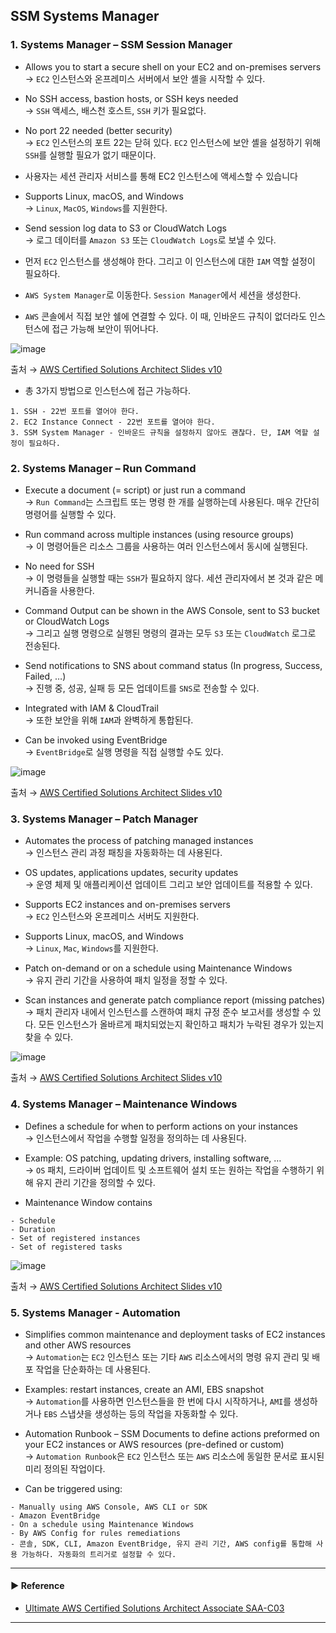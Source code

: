 ## SSM Systems Manager
### 1. Systems Manager – SSM Session Manager
- Allows you to start a secure shell on your EC2 and on-premises servers  
→ `EC2` 인스턴스와 온프레미스 서버에서 보안 셸을 시작할 수 있다.

- No SSH access, bastion hosts, or SSH keys needed  
→ `SSH` 액세스, 배스천 호스트, `SSH` 키가 필요없다.

- No port 22 needed (better security)  
→ `EC2` 인스턴스의 포트 22는 닫혀 있다. `EC2` 인스턴스에 보안 셸을 설정하기 위해 `SSH`를 실행할 필요가 없기 때문이다.

- 사용자는 세션 관리자 서비스를 통해 EC2 인스턴스에 액세스할 수 있습니다

- Supports Linux, macOS, and Windows  
→ `Linux`, `MacOS`, `Windows`를 지원한다. 

- Send session log data to S3 or CloudWatch Logs  
→ 로그 데이터를 `Amazon S3` 또는 `CloudWatch Logs`로 보낼 수 있다.

- 먼저 `EC2` 인스턴스를 생성해야 한다. 그리고 이 인스턴스에 대한 `IAM` 역할 설정이 필요하다.
- `AWS System Manager`로 이동한다. `Session Manager`에서 세션을 생성한다.
- `AWS` 콘솔에서 직접 보안 쉘에 연결할 수 있다. 이 때, 인바운드 규칙이 없더라도 인스턴스에 접근 가능해 보안이 뛰어나다.

![image](https://github.com/sanguk2794/AWS/assets/97398071/71017d86-8eda-443c-8144-0de8deab08df)

출처 → [AWS Certified Solutions Architect Slides v10](https://courses.datacumulus.com/downloads/certified-solutions-architect-pn9/)

- 총 3가지 방법으로 인스턴스에 접근 가능하다.
~~~
1. SSH - 22번 포트를 열어야 한다.
2. EC2 Instance Connect - 22번 포트를 열어야 한다.
3. SSM System Manager - 인바운드 규칙을 설정하지 않아도 괜찮다. 단, IAM 역할 설정이 필요하다.
~~~

### 2. Systems Manager – Run Command
- Execute a document (= script) or just run a command  
→ `Run Command`는 스크립트 또는 명령 한 개를 실행하는데 사용된다. 매우 간단히 명령어를 실행할 수 있다.

- Run command across multiple instances (using resource groups)  
→ 이 명령어들은 리소스 그룹을 사용하는 여러 인스턴스에서 동시에 실행된다.

- No need for SSH  
→ 이 명령들을 실행할 때는 `SSH`가 필요하지 않다. 세션 관리자에서 본 것과 같은 메커니즘을 사용한다.

- Command Output can be shown in the AWS Console, sent to S3 bucket or CloudWatch Logs  
→ 그리고 실행 명령으로 실행된 명령의 결과는 모두 `S3` 또는 `CloudWatch` 로그로 전송된다.

- Send notifications to SNS about command status (In progress, Success, Failed, …)  
→ 진행 중, 성공, 실패 등 모든 업데이트를 `SNS`로 전송할 수 있다.

- Integrated with IAM & CloudTrail  
→ 또한 보안을 위해 `IAM`과 완벽하게 통합된다.

- Can be invoked using EventBridge  
→ `EventBridge`로 실행 명령을 직접 실행할 수도 있다.

![image](https://github.com/sanguk2794/AWS/assets/97398071/fec2e029-4453-4b65-ab42-0020f24a9217)

출처 → [AWS Certified Solutions Architect Slides v10](https://courses.datacumulus.com/downloads/certified-solutions-architect-pn9/)

### 3. Systems Manager – Patch Manager
- Automates the process of patching managed instances  
→ 인스턴스 관리 과정 패칭을 자동화하는 데 사용된다.

- OS updates, applications updates, security updates  
→ 운영 체제 및 애플리케이션 업데이트 그리고 보안 업데이트를 적용할 수 있다.

- Supports EC2 instances and on-premises servers  
→ `EC2` 인스턴스와 온프레미스 서버도 지원한다.

- Supports Linux, macOS, and Windows  
→ `Linux`, `Mac`, `Windows`를 지원한다.

- Patch on-demand or on a schedule using Maintenance Windows  
→ 유지 관리 기간을 사용하여 패치 일정을 정할 수 있다.

- Scan instances and generate patch compliance report (missing patches)  
→ 패치 관리자 내에서 인스턴스를 스캔하여 패치 규정 준수 보고서를 생성할 수 있다. 모든 인스턴스가 올바르게 패치되었는지 확인하고 패치가 누락된 경우가 있는지 찾을 수 있다.

![image](https://github.com/sanguk2794/AWS/assets/97398071/085e2b64-749e-4e1f-8cf4-4f48f04ddf96)

출처 → [AWS Certified Solutions Architect Slides v10](https://courses.datacumulus.com/downloads/certified-solutions-architect-pn9/)

### 4. Systems Manager – Maintenance Windows
- Defines a schedule for when to perform actions on your instances  
→ 인스턴스에서 작업을 수행할 일정을 정의하는 데 사용된다.

- Example: OS patching, updating drivers, installing software, …  
→ `OS` 패치, 드라이버 업데이트 및 소프트웨어 설치 또는 원하는 작업을 수행하기 위해 유지 관리 기간을 정의할 수 있다.

- Maintenance Window contains
~~~
- Schedule
- Duration
- Set of registered instances
- Set of registered tasks
~~~

![image](https://github.com/sanguk2794/AWS/assets/97398071/a2c66748-4ab1-4b41-b849-4e3074609a8b)

출처 → [AWS Certified Solutions Architect Slides v10](https://courses.datacumulus.com/downloads/certified-solutions-architect-pn9/)

### 5. Systems Manager - Automation
- Simplifies common maintenance and deployment tasks of EC2 instances and other AWS resources  
→ `Automation`는 `EC2` 인스턴스 또는 기타 `AWS` 리소스에서의 명령 유지 관리 및 배포 작업을 단순화하는 데 사용된다.

- Examples: restart instances, create an AMI, EBS snapshot  
→ `Automation`를 사용하면 인스턴스들을 한 번에 다시 시작하거나, `AMI`를 생성하거나 `EBS` 스냅샷을 생성하는 등의 작업을 자동화할 수 있다.

- Automation Runbook – SSM Documents to define actions preformed on your EC2 instances or AWS resources (pre-defined or custom)  
→ `Automation Runbook`은 `EC2` 인스턴스 또는 `AWS` 리소스에 동일한 문서로 표시된 미리 정의된 작업이다.

- Can be triggered using:
~~~
- Manually using AWS Console, AWS CLI or SDK
- Amazon EventBridge
- On a schedule using Maintenance Windows
- By AWS Config for rules remediations
- 콘솔, SDK, CLI, Amazon EventBridge, 유지 관리 기간, AWS config를 통합해 사용 가능하다. 자동화의 트리거로 설정할 수 있다.
~~~

---
#### ▶ Reference
- [Ultimate AWS Certified Solutions Architect Associate SAA-C03](https://www.udemy.com/course/aws-certified-solutions-architect-associate-saa-c03/)
---